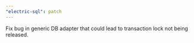 ```yaml
---
"electric-sql": patch
---
```


Fix bug in generic DB adapter that could lead to transaction lock not being released.
